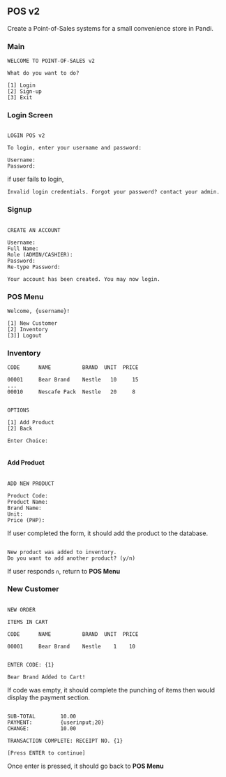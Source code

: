 ## POS v2

Create a Point-of-Sales systems for a small convenience store in Pandi.


### Main

```
WELCOME TO POINT-OF-SALES v2

What do you want to do?

[1] Login
[2] Sign-up
[3] Exit
```

### Login Screen

```

LOGIN POS v2

To login, enter your username and password:

Username: 
Password:

```

if user fails to login,
```
Invalid login credentials. Forgot your password? contact your admin.
```

### Signup

```

CREATE AN ACCOUNT

Username:
Full Name:
Role (ADMIN/CASHIER):
Password:
Re-type Password:

Your account has been created. You may now login.

```


### POS Menu

```
Welcome, {username}!

[1] New Customer
[2] Inventory
[3]] Logout
```

### Inventory

```
CODE      NAME          BRAND  UNIT  PRICE

00001     Bear Brand    Nestle   10     15
...
00010     Nescafe Pack  Nestle   20     8


OPTIONS

[1] Add Product
[2] Back

Enter Choice: 


```

#### Add Product

```

ADD NEW PRODUCT

Product Code:
Product Name:
Brand Name:
Unit:
Price (PHP):

```

If user completed the form, it should add the product to the database.

```

New product was added to inventory.
Do you want to add another product? (y/n)

```

If user responds `n`, return to **POS Menu**


### New Customer

```

NEW ORDER

ITEMS IN CART

CODE      NAME          BRAND  UNIT  PRICE

00001     Bear Brand    Nestle    1    10


ENTER CODE: {1}

Bear Brand Added to Cart!

```

If code was empty, it should complete the punching of items then would display the payment section.

```

SUB-TOTAL        10.00
PAYMENT:         {userinput;20}
CHANGE:          10.00

TRANSACTION COMPLETE: RECEIPT NO. {1}

[Press ENTER to continue]
```

Once enter is pressed, it should go back to **POS Menu**